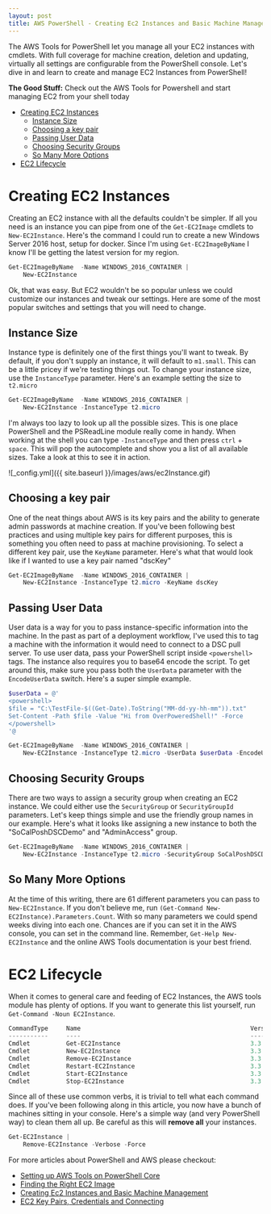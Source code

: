 ```yaml
---
layout: post
title: AWS PowerShell - Creating Ec2 Instances and Basic Machine Management
---
```


The AWS Tools for PowerShell let you manage all your EC2 instances with cmdlets.
With full coverage for machine creation, deletion and updating, virtually all settings are configurable from the PowerShell console.
Let's dive in and learn to create and manage EC2 Instances from PowerShell!

**The Good Stuff:**
Check out the AWS Tools for Powershell and start managing EC2 from your shell today

<!-- more -->

<!-- TOC -->

- [Creating EC2 Instances](#creating-ec2-instances)
    - [Instance Size](#instance-size)
    - [Choosing a key pair](#choosing-a-key-pair)
    - [Passing User Data](#passing-user-data)
    - [Choosing Security Groups](#choosing-security-groups)
    - [So Many More Options](#so-many-more-options)
- [EC2 Lifecycle](#ec2-lifecycle)

<!-- /TOC -->

# Creating EC2 Instances

Creating an EC2 instance with all the defaults couldn't be simpler.
If all you need is an instance you can pipe from one of the ```Get-EC2Image``` cmdlets to ```New-EC2Instance```.
Here's the command I could run to create a new Windows Server 2016 host, setup for docker.
Since I'm using ```Get-EC2ImageByName``` I know I'll be getting the latest version for my region.

```powershell
Get-EC2ImageByName  -Name WINDOWS_2016_CONTAINER | 
    New-EC2Instance
```

Ok, that was easy.
But EC2 wouldn't be so popular unless we could customize our instances and tweak our settings.
Here are some of the most popular switches and settings that you will need to change.

## Instance Size

Instance type is definitely one of the first things you'll want to tweak.
By default, if you don't supply an instance, it will default to ```m1.small```.
This can be a little pricey if we're testing things out.
To change your instance size, use the ```InstanceType``` parameter.
Here's an example setting the size to ```t2.micro```

```powershell
Get-EC2ImageByName  -Name WINDOWS_2016_CONTAINER | 
    New-EC2Instance -InstanceType t2.micro
```

I'm always too lazy to look up all the possible sizes.
This is one place PowerShell and the PSReadLine module really come in handy.
When working at the shell you can type ```-InstanceType``` and then press ```ctrl``` + ```space```.
This will pop the autocomplete and show you a list of all available sizes.
Take a look at this to see it in action.

![_config.yml]({{ site.baseurl }}/images/aws/ec2Instance.gif)

## Choosing a key pair

One of the neat things about AWS is its key pairs and the ability to generate admin passwords at machine creation.
If you've been following best practices and using multiple key pairs for different purposes, this is something you often need to pass at machine provisioning.
To select a different key pair, use the ```KeyName``` parameter.
Here's what that would look like if I wanted to use a key pair named "dscKey"

```powershell
Get-EC2ImageByName  -Name WINDOWS_2016_CONTAINER | 
    New-EC2Instance -InstanceType t2.micro -KeyName dscKey
```

## Passing User Data

User data is a way for you to pass instance-specific information into the machine.
In the past as part of a deployment workflow, I've used this to tag a machine with the information it would need to connect to a DSC pull server.
To use user data, pass your PowerShell script inside ```<powershell>``` tags.
The instance also requires you to base64 encode the script.
To get around this, make sure you pass both the ```UserData``` parameter with the ```EncodeUserData``` switch.
Here's a super simple example.

```powershell
$userData = @'
<powershell>
$file = "C:\TestFile-$((Get-Date).ToString("MM-dd-yy-hh-mm")).txt"
Set-Content -Path $file -Value "Hi from OverPoweredShell!" -Force
</powershell>
'@

Get-EC2ImageByName  -Name WINDOWS_2016_CONTAINER | 
    New-EC2Instance -InstanceType t2.micro -UserData $userData -EncodeUserData
```

## Choosing Security Groups

There are two ways to assign a security group when creating an EC2 instance.
We could either use the ```SecurityGroup``` or ```SecurityGroupId``` parameters.
Let's keep things simple and use the friendly group names in our example.
Here's what it looks like assigning a new instance to both the "SoCalPoshDSCDemo" and "AdminAccess" group.

```powershell
Get-EC2ImageByName  -Name WINDOWS_2016_CONTAINER | 
    New-EC2Instance -InstanceType t2.micro -SecurityGroup SoCalPoshDSCDemo,AdminAccess
```

## So Many More Options

At the time of this writing, there are 61 different parameters you can pass to ```New-EC2Instance```.
If you don't believe me, run ```(Get-Command New-EC2Instance).Parameters.Count```.
With so many parameters we could spend weeks diving into each one.
Chances are if you can set it in the AWS console, you can set in the command line.
Remember, ```Get-Help New-EC2Instance``` and the online AWS Tools documentation is your best friend.

# EC2 Lifecycle

When it comes to general care and feeding of EC2 Instances, the AWS tools module has plenty of options.
If you want to generate this list yourself, run ```Get-Command -Noun EC2Instance```.

```powershell
CommandType     Name                                               Version    Source
-----------     ----                                               -------    ------
Cmdlet          Get-EC2Instance                                    3.3.313.0  AWSPowerShell.NetCore
Cmdlet          New-EC2Instance                                    3.3.313.0  AWSPowerShell.NetCore
Cmdlet          Remove-EC2Instance                                 3.3.313.0  AWSPowerShell.NetCore
Cmdlet          Restart-EC2Instance                                3.3.313.0  AWSPowerShell.NetCore
Cmdlet          Start-EC2Instance                                  3.3.313.0  AWSPowerShell.NetCore
Cmdlet          Stop-EC2Instance                                   3.3.313.0  AWSPowerShell.NetCore
```

Since all of these use common verbs, it is trivial to tell what each command does.
If you've been following along in this article, you now have a bunch of machines sitting in your console.
Here's a simple way (and very PowerShell way) to clean them all up.
Be careful as this will **remove all** your instances.

```powershell
Get-EC2Instance | 
    Remove-EC2Instance -Verbose -Force
```

For more articles about PowerShell and AWS please checkout:

* [Setting up AWS Tools on PowerShell Core](https://overpoweredshell.com//AWS-PowerShell-Setting-up-AWS-Tools-on-PowerShell-Core/)
* [Finding the Right EC2 Image](https://overpoweredshell.com//AWS-PowerShell-Finding-the-Right-EC2-Image/)
* [Creating Ec2 Instances and Basic Machine Management](https://overpoweredshell.com//AWS-PowerShell-Creating-Ec2-Instances-and-Basic-Machine-Management/)
* [EC2 Key Pairs, Credentials and Connecting](https://overpoweredshell.com//AWS-PowerShell-EC2-Key-Pairs,-Credentials-and-Connecting/)
